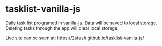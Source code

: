 # tasklist-vanilla-js
Daily task list programed in vanilla-js. Data will be saved to local storage. Deleting tasks through the app will clear local storage.

Live site can be seen at:
https://2stash.github.io/tasklist-vanilla-js/
